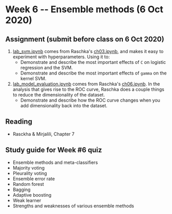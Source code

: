 
# Week 6 -- Ensemble methods (6 Oct 2020)

## Assignment (submit before class on 6 Oct 2020)

1. [lab_svm.ipynb](https://github.com/umbcdata602/fall2020/blob/master/lab_svm.ipynb) comes from Raschka's 
[ch03.ipynb](https://github.com/rasbt/python-machine-learning-book-3rd-edition/blob/master/ch03/ch03.ipynb),
and makes it easy to experiment with hyperparameters. Using it to:
    * Demonstrate and describe the most important effects of `C` on logistic regression and the SVM.
    * Demonstrate and describe the most important effects of `gamma` on the kernel SVM.
2. [lab_model_evaluation.ipynb](https://github.com/umbcdata602/fall2020/blob/master/lab_model_evaluation.ipynb)
comes from Raschka's [ch06.ipynb](https://github.com/rasbt/python-machine-learning-book-3rd-edition/blob/master/ch06/ch06.ipynb). In the analysis that gives rise to the ROC curve, 
Raschka does a couple things to reduce the dimensionality of the dataset.
    * Demonstrate and describe how the ROC curve changes when you add dimensionality back into the dataset.

## Reading

* Rasckha & Mirjalili, Chapter 7

## Study guide for Week #6 quiz

* Ensemble methods and meta-classifiers
* Majority voting
* Pleurality voting
* Ensemble error rate
* Random forest
* Bagging
* Adaptive boosting
* Weak learner
* Strengths and weaknesses of various ensemble methods
